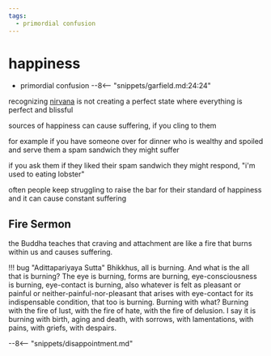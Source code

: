 ```yaml
---
tags:
  - primordial confusion 
---
```

# happiness

- primordial confusion
--8<-- "snippets/garfield.md:24:24"

recognizing [nirvana](nibanna.md) is not creating a perfect state where everything is perfect and blissful

sources of happiness can cause suffering, if you cling to them

for example if you have someone over for dinner who is wealthy and spoiled and serve them a spam sandwich they might suffer

if you ask them if they liked their spam sandwich they might respond, "i'm used to eating lobster"

often people keep struggling to raise the bar for their standard of happiness and it can cause constant suffering

## Fire Sermon

the Buddha teaches that craving and attachment are like a fire that burns within us and causes suffering.

!!! bug "Adittapariyaya Sutta"
    Bhikkhus, all is burning. And what is the all that is burning? The eye is burning, forms are burning, eye-consciousness is burning, eye-contact is burning, also whatever is felt as pleasant or painful or neither-painful-nor-pleasant that arises with eye-contact for its indispensable condition, that too is burning. Burning with what? Burning with the fire of lust, with the fire of hate, with the fire of delusion. I say it is burning with birth, aging and death, with sorrows, with lamentations, with pains, with griefs, with despairs.

--8<-- "snippets/disappointment.md"
